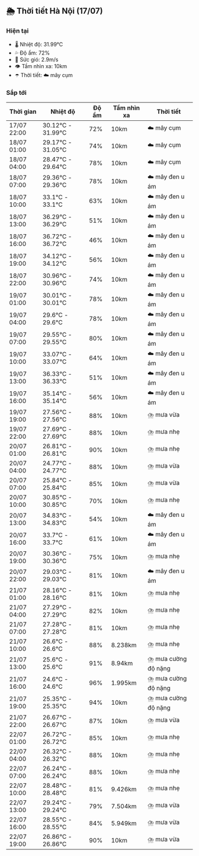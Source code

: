 ## 🌦️ Thời tiết Hà Nội (17/07)

### Hiện tại

- 🌡️ Nhiệt độ: 31.99℃
- 💦 Độ ẩm: 72%
- 💨 Sức gió: 2.9m/s
- 👁️ Tầm nhìn xa: 10km
- ☂️ Thời tiết: ☁️ mây cụm

### Sắp tới

| Thời gian | Nhiệt độ | Độ ẩm | Tầm nhìn xa | Thời tiết |
| --- | --- | --- | --- | --- |
| 17/07 22:00 | 30.12℃ - 31.99℃ | 72% | 10km | ☁️ mây cụm |
| 18/07 01:00 | 29.17℃ - 31.05℃ | 74% | 10km | ☁️ mây cụm |
| 18/07 04:00 | 28.47℃ - 29.64℃ | 78% | 10km | ☁️ mây cụm |
| 18/07 07:00 | 29.36℃ - 29.36℃ | 78% | 10km | ☁️ mây đen u ám |
| 18/07 10:00 | 33.1℃ - 33.1℃ | 63% | 10km | ☁️ mây đen u ám |
| 18/07 13:00 | 36.29℃ - 36.29℃ | 51% | 10km | ☁️ mây đen u ám |
| 18/07 16:00 | 36.72℃ - 36.72℃ | 46% | 10km | ☁️ mây đen u ám |
| 18/07 19:00 | 34.12℃ - 34.12℃ | 56% | 10km | ☁️ mây đen u ám |
| 18/07 22:00 | 30.96℃ - 30.96℃ | 74% | 10km | ☁️ mây đen u ám |
| 19/07 01:00 | 30.01℃ - 30.01℃ | 78% | 10km | ☁️ mây đen u ám |
| 19/07 04:00 | 29.6℃ - 29.6℃ | 78% | 10km | ☁️ mây đen u ám |
| 19/07 07:00 | 29.55℃ - 29.55℃ | 80% | 10km | ☁️ mây đen u ám |
| 19/07 10:00 | 33.07℃ - 33.07℃ | 64% | 10km | ☁️ mây đen u ám |
| 19/07 13:00 | 36.33℃ - 36.33℃ | 51% | 10km | ☁️ mây đen u ám |
| 19/07 16:00 | 35.14℃ - 35.14℃ | 56% | 10km | ☁️ mây đen u ám |
| 19/07 19:00 | 27.56℃ - 27.56℃ | 88% | 10km | ⛈️ mưa vừa |
| 19/07 22:00 | 27.69℃ - 27.69℃ | 88% | 10km | ⛈️ mưa nhẹ |
| 20/07 01:00 | 26.81℃ - 26.81℃ | 90% | 10km | ⛈️ mưa nhẹ |
| 20/07 04:00 | 24.77℃ - 24.77℃ | 88% | 10km | ⛈️ mưa vừa |
| 20/07 07:00 | 25.84℃ - 25.84℃ | 85% | 10km | ⛈️ mưa vừa |
| 20/07 10:00 | 30.85℃ - 30.85℃ | 70% | 10km | ⛈️ mưa nhẹ |
| 20/07 13:00 | 34.83℃ - 34.83℃ | 54% | 10km | ☁️ mây đen u ám |
| 20/07 16:00 | 33.7℃ - 33.7℃ | 61% | 10km | ☁️ mây đen u ám |
| 20/07 19:00 | 30.36℃ - 30.36℃ | 75% | 10km | ⛈️ mưa nhẹ |
| 20/07 22:00 | 29.03℃ - 29.03℃ | 81% | 10km | ☁️ mây đen u ám |
| 21/07 01:00 | 28.16℃ - 28.16℃ | 81% | 10km | ⛈️ mưa nhẹ |
| 21/07 04:00 | 27.29℃ - 27.29℃ | 82% | 10km | ⛈️ mưa nhẹ |
| 21/07 07:00 | 27.28℃ - 27.28℃ | 81% | 10km | ⛈️ mưa nhẹ |
| 21/07 10:00 | 26.6℃ - 26.6℃ | 88% | 8.238km | ⛈️ mưa nhẹ |
| 21/07 13:00 | 25.6℃ - 25.6℃ | 91% | 8.94km | ⛈️ mưa cường độ nặng |
| 21/07 16:00 | 24.6℃ - 24.6℃ | 96% | 1.995km | ⛈️ mưa cường độ nặng |
| 21/07 19:00 | 25.35℃ - 25.35℃ | 94% | 10km | ⛈️ mưa cường độ nặng |
| 21/07 22:00 | 26.67℃ - 26.67℃ | 87% | 10km | ⛈️ mưa vừa |
| 22/07 01:00 | 26.72℃ - 26.72℃ | 85% | 10km | ⛈️ mưa nhẹ |
| 22/07 04:00 | 26.32℃ - 26.32℃ | 88% | 10km | ⛈️ mưa nhẹ |
| 22/07 07:00 | 26.24℃ - 26.24℃ | 88% | 10km | ⛈️ mưa nhẹ |
| 22/07 10:00 | 28.48℃ - 28.48℃ | 81% | 9.426km | ⛈️ mưa nhẹ |
| 22/07 13:00 | 29.24℃ - 29.24℃ | 79% | 7.504km | ⛈️ mưa vừa |
| 22/07 16:00 | 28.55℃ - 28.55℃ | 84% | 5.949km | ⛈️ mưa vừa |
| 22/07 19:00 | 26.86℃ - 26.86℃ | 90% | 10km | ⛈️ mưa vừa |
